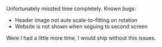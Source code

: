 Unfortunately missted time completely. 
Known bugs: 
- Header image not aute scale-to-fitting on rotation 
- Website is not shown when seguing to second screen 

Were I had a little more time, I would ship without this issues. 
